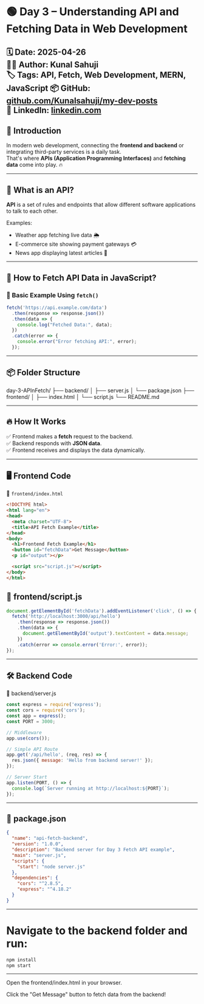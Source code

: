 # 🟢 Day 3 – Understanding API and Fetching Data in Web Development

🗓️ Date: 2025-04-26  
👨‍💻 Author: Kunal Sahuji  
🏷️ Tags: API, Fetch, Web Development, MERN, JavaScript
📦 GitHub: [github.com/Kunalsahuji/my-dev-posts](https://github.com/Kunalsahuji/my-dev-posts/blob/main/day-3-APInFetch.md)  
🔗 LinkedIn: [linkedin.com](https://www.linkedin.com/in/kunal-sahu-7688ba1b0/)
---

## 🚀 Introduction

In modern web development, connecting the **frontend and backend** or integrating third-party services is a daily task.  
That's where **APIs (Application Programming Interfaces)** and **fetching data** come into play. 🔥

---

## 📌 What is an API?

**API** is a set of rules and endpoints that allow different software applications to talk to each other.

Examples:
- Weather app fetching live data 🌦️
- E-commerce site showing payment gateways 💳
- News app displaying latest articles 📰

---

## 🔄 How to Fetch API Data in JavaScript?

### 🔹 Basic Example Using `fetch()`

```js
fetch('https://api.example.com/data')
  .then(response => response.json())
  .then(data => {
    console.log("Fetched Data:", data);
  })
  .catch(error => {
    console.error("Error fetching API:", error);
  });
  ```

---

## 📦 Folder Structure

day-3-APInFetch/ ├── backend/ │ ├── server.js │ └── package.json ├── frontend/ │ ├── index.html │ └── script.js └── README.md

---

## 🔥 How It Works

✅ Frontend makes a **fetch** request to the backend.  
✅ Backend responds with **JSON data**.  
✅ Frontend receives and displays the data dynamically.

---

## 🖥️ Frontend Code

📄 `frontend/index.html`

```html
<!DOCTYPE html>
<html lang="en">
<head>
  <meta charset="UTF-8">
  <title>API Fetch Example</title>
</head>
<body>
  <h1>Frontend Fetch Example</h1>
  <button id="fetchData">Get Message</button>
  <p id="output"></p>

  <script src="script.js"></script>
</body>
</html>
```

## 📄 frontend/script.js

```javascript
document.getElementById('fetchData').addEventListener('click', () => {
  fetch('http://localhost:3000/api/hello')
    .then(response => response.json())
    .then(data => {
      document.getElementById('output').textContent = data.message;
    })
    .catch(error => console.error('Error:', error));
});

```
---

## 🛠️ Backend Code

📄 backend/server.js

```javascript
const express = require('express');
const cors = require('cors');
const app = express();
const PORT = 3000;

// Middleware
app.use(cors());

// Simple API Route
app.get('/api/hello', (req, res) => {
  res.json({ message: 'Hello from backend server!' });
});

// Server Start
app.listen(PORT, () => {
  console.log(`Server running at http://localhost:${PORT}`);
});
```
---

## 📄 package.json

```json
{
  "name": "api-fetch-backend",
  "version": "1.0.0",
  "description": "Backend server for Day 3 Fetch API example",
  "main": "server.js",
  "scripts": {
    "start": "node server.js"
  },
  "dependencies": {
    "cors": "^2.8.5",
    "express": "^4.18.2"
  }
}
```
---

# Navigate to the backend folder and run:
```bash
npm install
npm start
```
---

 Open the frontend/index.html in your browser.

 Click the "Get Message" button to fetch data from the backend!



